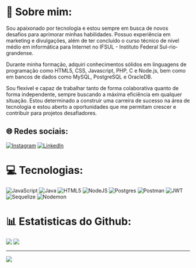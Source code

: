# 💫 Sobre mim:
Sou apaixonado por tecnologia e estou sempre em busca de novos desafios para aprimorar minhas habilidades. Possuo experiência em marketing e divulgações, além de ter concluído o curso técnico de nível médio em informática para Internet no IFSUL - Instituto Federal Sul-rio-grandense.

Durante minha formação, adquiri conhecimentos sólidos em linguagens de programação como HTML5, CSS, Javascript, PHP, C e Node.js, bem como em bancos de dados como MySQL, PostgreSQL e OracleDB.

Sou flexível e capaz de trabalhar tanto de forma colaborativa quanto de forma independente, sempre buscando a máxima eficiência em qualquer situação. Estou determinado a construir uma carreira de sucesso na área de tecnologia e estou aberto a oportunidades que me permitam crescer e contribuir para projetos desafiadores.

## 🌐 Redes sociais:
[![Instagram](https://img.shields.io/badge/Instagram-%23E4405F.svg?logo=Instagram&logoColor=white)](https://instagram.com/xnatx___) [![LinkedIn](https://img.shields.io/badge/LinkedIn-%230077B5.svg?logo=linkedin&logoColor=white)](https://linkedin.com/in/natancruzmendes) 

# 💻 Tecnologias:
![JavaScript](https://img.shields.io/badge/javascript-%23323330.svg?style=flat&logo=javascript&logoColor=%23F7DF1E) ![Java](https://img.shields.io/badge/java-%23ED8B00.svg?style=flat&logo=openjdk&logoColor=white) ![HTML5](https://img.shields.io/badge/html5-%23E34F26.svg?style=flat&logo=html5&logoColor=white) ![NodeJS](https://img.shields.io/badge/node.js-6DA55F?style=flat&logo=node.js&logoColor=white) ![Postgres](https://img.shields.io/badge/postgres-%23316192.svg?style=flat&logo=postgresql&logoColor=white) ![Postman](https://img.shields.io/badge/Postman-FF6C37?style=flat&logo=postman&logoColor=white) ![JWT](https://img.shields.io/badge/JWT-black?style=flat&logo=JSON%20web%20tokens) ![Sequelize](https://img.shields.io/badge/Sequelize-52B0E7?style=flat&logo=Sequelize&logoColor=white) ![Nodemon](https://img.shields.io/badge/NODEMON-%23323330.svg?style=flat&logo=nodemon&logoColor=%BBDEAD)

# 📊 Estatisticas do Github:
![](https://github-readme-stats.vercel.app/api?username=NatanMendes0&show_icons=true&theme=dark)
![](https://github-readme-streak-stats.herokuapp.com/?user=@NatanMendes0&theme=dark&hide_border=false)

---

[![](https://visitcount.itsvg.in/api?id=@NatanMendes0&icon=3&color=12)](https://visitcount.itsvg.in)

<!-- Proudly created with GPRM ( https://gprm.itsvg.in ) -->